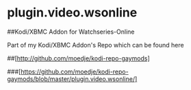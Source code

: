 # plugin.video.wsonline
##Kodi/XBMC Addon for Watchseries-Online

Part of my Kodi/XBMC Addon's Repo which can be found here

##[http://github.com/moedje/kodi-repo-gaymods]

###[https://github.com/moedje/kodi-repo-gaymods/blob/master/plugin.video.wsonline/]